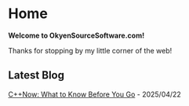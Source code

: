 # Home

**Welcome to OkyenSourceSoftware.com!**

Thanks for stopping by my little corner of the web!

## Latest Blog

[C++Now: What to Know Before You Go](blog/posts/cppnow_what_to_know.md) - 2025/04/22
